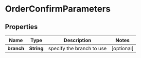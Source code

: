 

# OrderConfirmParameters

## Properties

Name | Type | Description | Notes
------------ | ------------- | ------------- | -------------
**branch** | **String** | specify the branch to use |  [optional]



